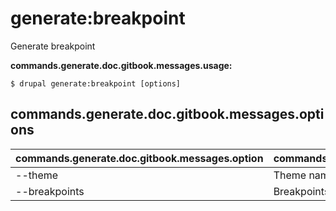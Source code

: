 # generate:breakpoint
Generate breakpoint

**commands.generate.doc.gitbook.messages.usage:**
```
$ drupal generate:breakpoint [options]
```

## commands.generate.doc.gitbook.messages.options
commands.generate.doc.gitbook.messages.option | commands.generate.doc.gitbook.messages.details
-------|-------------
--theme | Theme name
--breakpoints | Breakpoints
